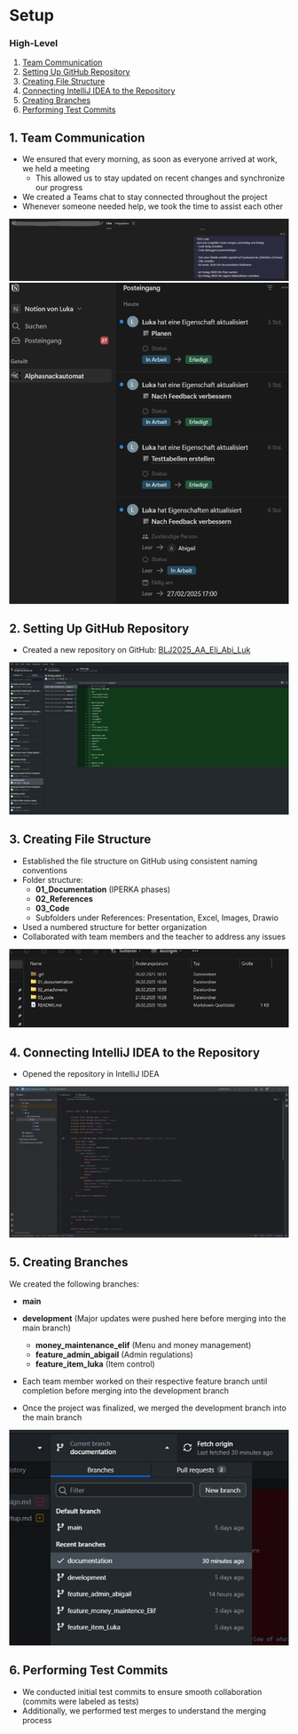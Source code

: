 # Setup

### High-Level 
1. [Team Communication](https://github.com/Coding-Bz/BLJ2025_AA_Eli_Abi_Luk/blob/main/01_documentation/04_realize/realize_setup.md#1-team-communication)
2. [Setting Up GitHub Repository](https://github.com/Coding-Bz/BLJ2025_AA_Eli_Abi_Luk/blob/main/01_documentation/04_realize/realize_setup.md#2-setting-up-github-repository)
3. [Creating File Structure](https://github.com/Coding-Bz/BLJ2025_AA_Eli_Abi_Luk/blob/main/01_documentation/04_realize/realize_setup.md#3-creating-file-structure)
4. [Connecting IntelliJ IDEA to the Repository](https://github.com/Coding-Bz/BLJ2025_AA_Eli_Abi_Luk/blob/main/01_documentation/04_realize/realize_setup.md#4-connecting-intellij-idea-to-the-repository)
5. [Creating Branches](https://github.com/Coding-Bz/BLJ2025_AA_Eli_Abi_Luk/blob/main/01_documentation/04_realize/realize_setup.md#5-creating-branches)
6. [Performing Test Commits](https://github.com/Coding-Bz/BLJ2025_AA_Eli_Abi_Luk/blob/main/01_documentation/04_realize/realize_setup.md#6-performing-test-commits)

## 1. Team Communication
* We ensured that every morning, as soon as everyone arrived at work, we held a meeting
  * This allowed us to stay updated on recent changes and synchronize our progress
* We created a Teams chat to stay connected throughout the project
* Whenever someone needed help, we took the time to assist each other

![commu](https://github.com/Coding-Bz/BLJ2025_AA_Eli_Abi_Luk/blob/main/02_attachments/01_images/AA_TeamCommunication_TOFUListe.jpg)
![commuNotion](https://github.com/Coding-Bz/BLJ2025_AA_Eli_Abi_Luk/blob/main/02_attachments/01_images/Communication_Notion.png)

## 2. Setting Up GitHub Repository
* Created a new repository on GitHub: [BLJ2025_AA_Eli_Abi_Luk](https://github.com/Coding-Bz/BLJ2025_AA_Eli_Abi_Luk)

![GitHub Repository](https://github.com/Coding-Bz/BLJ2025_AA_Eli_Abi_Luk/blob/main/02_attachments/01_images/documentation_realize_setup_github.jpg)

## 3. Creating File Structure
* Established the file structure on GitHub using consistent naming conventions
* Folder structure:
  * **01_Documentation** (IPERKA phases)
  * **02_References**
  * **03_Code**
  * Subfolders under References: Presentation, Excel, Images, Drawio
* Used a numbered structure for better organization
* Collaborated with team members and the teacher to address any issues

![File Structure](https://github.com/Coding-Bz/BLJ2025_AA_Eli_Abi_Luk/blob/main/02_attachments/01_images/documentation_realize_setup_file_structure.jpg)

## 4. Connecting IntelliJ IDEA to the Repository
* Opened the repository in IntelliJ IDEA

![Connected IntelliJ IDEA Project](https://github.com/Coding-Bz/BLJ2025_AA_Eli_Abi_Luk/blob/main/02_attachments/01_images/documentation_realize_setup_intellij_idea.jpg)

## 5. Creating Branches
We created the following branches:
  * **main**
  * **development** (Major updates were pushed here before merging into the main branch)
    * **money_maintenance_elif** (Menu and money management)
    * **feature_admin_abigail** (Admin regulations)
    * **feature_item_luka** (Item control)

* Each team member worked on their respective feature branch until completion before merging into the development branch
* Once the project was finalized, we merged the development branch into the main branch

![Branches](https://github.com/Coding-Bz/BLJ2025_AA_Eli_Abi_Luk/blob/main/02_attachments/01_images/documentation_realize_setup_branches.jpg)

## 6. Performing Test Commits
* We conducted initial test commits to ensure smooth collaboration (commits were labeled as tests)
* Additionally, we performed test merges to understand the merging process



